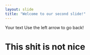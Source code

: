 ```yaml
---
layout: slide
title: "Welcome to our second slide!"
---
```

Your text
Use the left arrow to go back!

# This shit is not nice
